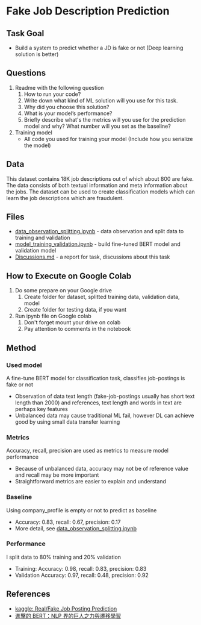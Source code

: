 # Fake Job Description Prediction

## Task Goal
* Build a system to predict whether a JD is fake or not (Deep learning solution is better)

## Questions
1. Readme with the following question
    1. How to run your code?
    2. Write down what kind of ML solution will you use for this task.
    3. Why did you choose this solution?
    4. What is your model’s performance?
    5. Briefly describe what's the metrics will you use for the prediction model and why? What number will you set as the baseline?
2. Training model
    - All code you used for training your model (Include how you serialize the model)

## Data
This dataset contains 18K job descriptions out of which about 800 are fake. The data consists of both textual information and meta information about the jobs. The dataset can be used to create classification models which can learn the job descriptions which are fraudulent.

## Files
* [data_observation_splitting.ipynb](data_observation_splitting.ipynb) - data observation and split data to training and validation
* [model_training_validation.ipynb](model_training_validation.ipynb) - build fine-tuned BERT model and validation model
* [Discussions.md](Discussions.md) - a report for task, discussions about this task

## How to Execute on Google Colab
1. Do some prepare on your Google drive
    1. Create folder for dataset, splitted training data, validation data, model
    2. Create folder for testing data, if you want
2. Run ipynb file on Google colab
    1. Don't forget mount your drive on colab
    2. Pay attention to comments in the notebook

## Method
### Used model
A fine-tune BERT model for classification task, classifies job-postings is fake or not
* Observation of data text length (fake-job-postings usually has short text length than 2000) and references, text length and words in text are perhaps key features
* Unbalanced data may cause traditional ML fail, however DL can achieve good by using small data transfer learning

### Metrics
Accuracy, recall, precision are used as metrics to measure model performance
* Because of unbalanced data, accuracy may not be of reference value and recall may be more important
* Straightforward metrics are easier to explain and understand

### Baseline
Using company_profile is empty or not to predict as baseline
* Accuracy: 0.83, recall: 0.67, precision: 0.17
* More detail, see [data_observation_splitting.ipynb](data_observation_splitting.ipynb)

### Performance
I split data to 80% training and 20% validation
* Training: Accuracy: 0.98, recall: 0.83, precision: 0.83
* Validation Accuracy: 0.97, recall: 0.48, precision: 0.92
 
## References
* [kaggle: Real/Fake Job Posting Prediction](https://www.kaggle.com/datasets/shivamb/real-or-fake-fake-jobposting-prediction)
* [進擊的 BERT：NLP 界的巨人之力與遷移學習](https://leemeng.tw/attack_on_bert_transfer_learning_in_nlp.html)

